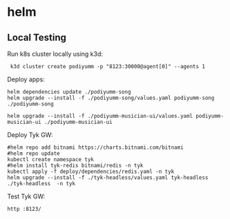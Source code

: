 # helm

## Local Testing

Run k8s cluster locally using k3d:
```shell
 k3d cluster create podiyumm -p "8123:30000@agent[0]" --agents 1
```

Deploy apps:
```shell
helm dependencies update ./podiyumm-song
helm upgrade --install -f ./podiyumm-song/values.yaml podiyumm-song ./podiyumm-song

helm upgrade --install -f ./podiyumm-musician-ui/values.yaml podiyumm-musician-ui ./podiyumm-musician-ui
```

Deploy Tyk GW:
```shell
#helm repo add bitnami https://charts.bitnami.com/bitnami
#helm repo update
kubectl create namespace tyk
#helm install tyk-redis bitnami/redis -n tyk
kubectl apply -f deploy/dependencies/redis.yaml -n tyk
helm upgrade --install -f ./tyk-headless/values.yaml tyk-headless ./tyk-headless  -n tyk
```

Test Tyk GW:
```shell
http :8123/ 
```

